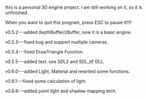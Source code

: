 this is a personal 3D engine project.
I am still working on it, so it is unfinished.

When you want to quit this program, press ESC to pause it!!!!

v0.5.2---added depthBuffer/zBuffer, now it is a basic engine.

v0.5.3---fixed bug and support multiple cameras.

v0.5.4---fixed DrawTriangle Function.

v0.5.5---added text. use SDL2 and SDL_ttf DLL.

v0.6.0---added Light, Material and rewrited some functions.

v0.6.1---fixed some calculation of light.

v0.6.6---added point light and shadow mapping tech.

